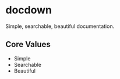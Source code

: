 # docdown

Simple, searchable, beautiful documentation.

## Core Values

* Simple
* Searchable
* Beautiful

